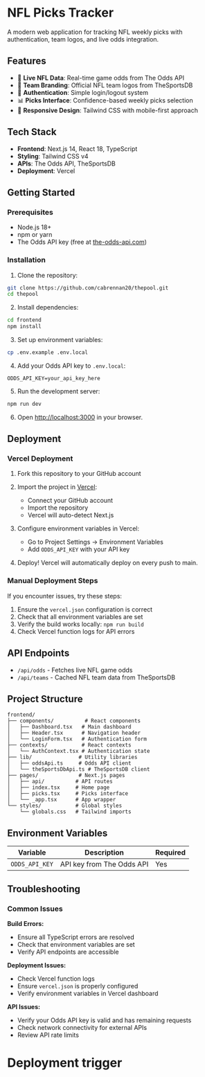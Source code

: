 # NFL Picks Tracker

A modern web application for tracking NFL weekly picks with authentication, team logos, and live odds integration.

## Features

- 🏈 **Live NFL Data**: Real-time game odds from The Odds API
- 🎨 **Team Branding**: Official NFL team logos from TheSportsDB
- 🔐 **Authentication**: Simple login/logout system
- 📊 **Picks Interface**: Confidence-based weekly picks selection
- 📱 **Responsive Design**: Tailwind CSS with mobile-first approach

## Tech Stack

- **Frontend**: Next.js 14, React 18, TypeScript
- **Styling**: Tailwind CSS v4
- **APIs**: The Odds API, TheSportsDB
- **Deployment**: Vercel

## Getting Started

### Prerequisites

- Node.js 18+ 
- npm or yarn
- The Odds API key (free at [the-odds-api.com](https://the-odds-api.com/))

### Installation

1. Clone the repository:
```bash
git clone https://github.com/cabrennan20/thepool.git
cd thepool
```

2. Install dependencies:
```bash
cd frontend
npm install
```

3. Set up environment variables:
```bash
cp .env.example .env.local
```

4. Add your Odds API key to `.env.local`:
```
ODDS_API_KEY=your_api_key_here
```

5. Run the development server:
```bash
npm run dev
```

6. Open [http://localhost:3000](http://localhost:3000) in your browser.

## Deployment

### Vercel Deployment

1. Fork this repository to your GitHub account

2. Import the project in [Vercel](https://vercel.com):
   - Connect your GitHub account
   - Import the repository
   - Vercel will auto-detect Next.js

3. Configure environment variables in Vercel:
   - Go to Project Settings → Environment Variables
   - Add `ODDS_API_KEY` with your API key

4. Deploy! Vercel will automatically deploy on every push to main.

### Manual Deployment Steps

If you encounter issues, try these steps:

1. Ensure the `vercel.json` configuration is correct
2. Check that all environment variables are set
3. Verify the build works locally: `npm run build`
4. Check Vercel function logs for API errors

## API Endpoints

- `/api/odds` - Fetches live NFL game odds
- `/api/teams` - Cached NFL team data from TheSportsDB

## Project Structure

```
frontend/
├── components/          # React components
│   ├── Dashboard.tsx   # Main dashboard
│   ├── Header.tsx      # Navigation header
│   └── LoginForm.tsx   # Authentication form
├── contexts/           # React contexts
│   └── AuthContext.tsx # Authentication state
├── lib/               # Utility libraries
│   ├── oddsApi.ts     # Odds API client
│   └── theSportsDbApi.ts # TheSportsDB client
├── pages/             # Next.js pages
│   ├── api/          # API routes
│   ├── index.tsx     # Home page
│   ├── picks.tsx     # Picks interface
│   └── _app.tsx      # App wrapper
└── styles/           # Global styles
    └── globals.css   # Tailwind imports
```

## Environment Variables

| Variable | Description | Required |
|----------|-------------|----------|
| `ODDS_API_KEY` | API key from The Odds API | Yes |

## Troubleshooting

### Common Issues

**Build Errors:**
- Ensure all TypeScript errors are resolved
- Check that environment variables are set
- Verify API endpoints are accessible

**Deployment Issues:**
- Check Vercel function logs
- Ensure `vercel.json` is properly configured
- Verify environment variables in Vercel dashboard

**API Issues:**
- Verify your Odds API key is valid and has remaining requests
- Check network connectivity for external APIs
- Review API rate limits
# Deployment trigger
